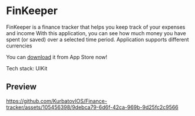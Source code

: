# FinKeeper

FinKeeper is a finance tracker that helps you keep track of your expenses and income
With this application, you can see how much money you have spent (or saved) over a selected time period. Application supports different currencies

You can <a href="https://apps.apple.com/ru/app/finkeeper/id1666950211?l=en" target="_blank">download</a> it from App Store now!

Tech stack: UIKit

## Preview

https://github.com/KurbatovIOS/Finance-tracker/assets/105456398/9debca79-6d6f-42ca-969b-9d25fc2c9566

